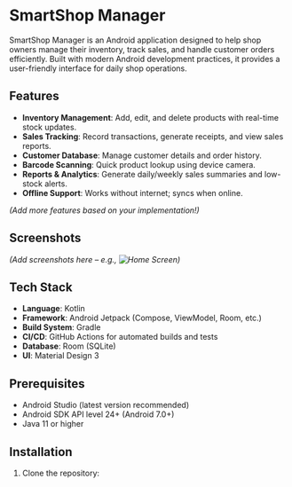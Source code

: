 # SmartShop Manager

SmartShop Manager is an Android application designed to help shop owners manage their inventory, track sales, and handle customer orders efficiently. Built with modern Android development practices, it provides a user-friendly interface for daily shop operations.

## Features

- **Inventory Management**: Add, edit, and delete products with real-time stock updates.
- **Sales Tracking**: Record transactions, generate receipts, and view sales reports.
- **Customer Database**: Manage customer details and order history.
- **Barcode Scanning**: Quick product lookup using device camera.
- **Reports & Analytics**: Generate daily/weekly sales summaries and low-stock alerts.
- **Offline Support**: Works without internet; syncs when online.

*(Add more features based on your implementation!)*

## Screenshots

*(Add screenshots here – e.g., ![Home Screen](path/to/screenshot1.png))*

## Tech Stack

- **Language**: Kotlin
- **Framework**: Android Jetpack (Compose, ViewModel, Room, etc.)
- **Build System**: Gradle
- **CI/CD**: GitHub Actions for automated builds and tests
- **Database**: Room (SQLite)
- **UI**: Material Design 3

## Prerequisites

- Android Studio (latest version recommended)
- Android SDK API level 24+ (Android 7.0+)
- Java 11 or higher

## Installation

1. Clone the repository:
